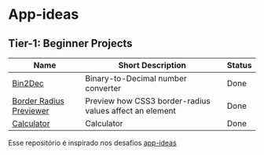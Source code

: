 # App-ideas

## Tier-1: Beginner Projects

Name| Short Description | Status
----|-------------------|-------
[Bin2Dec](https://github.com/vitorlimasouza/app-ideas/tree/main/1-beginner/bin2dec) | Binary-to-Decimal number converter | Done
[Border Radius Previewer](https://github.com/vitorlimasouza/app-ideas/tree/main/1-beginner/border-radius-previewer) | Preview how CSS3 border-radius values affect an element | Done
[Calculator](https://github.com/vitorlimasouza/app-ideas/tree/main/1-beginner/calculator) | Calculator | Done


Esse repositório é inspirado nos desafios [app-ideas](https://github.com/florinpop17/app-ideas)
